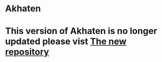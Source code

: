 # Akhaten
# This version of Akhaten is no longer updated please vist [The new repository](https://github.com/Linesix/akhaten)
